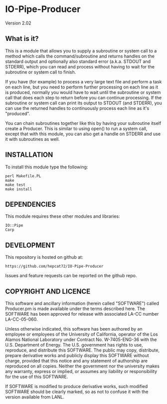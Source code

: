 # IO-Pipe-Producer

Version 2.02

## What is it?

This is a module that allows you to supply a subroutine or system call to a method which calls the command/subroutine and returns handles on the standard output and optionally also standard error (a.k.a. STDOUT and STDERR), which you can read and process without having to wait for the subroutine or system call to finish.

If you have (for example) to process a very large text file and perform a task on each line, but you need to perform further processing on each line as it is produced, normally you would have to wait until the subroutine or system call that does each step to return before you can continue processing.  If the subroutine or system call can print its output to STDOUT (and STDERR), you can use the returned handles to continuously process each line as it's "produced".

You can chain subroutines together like this by having your subroutine itself create a Producer.  This is similar to using open() to run a system call, except that with this module, you can also get a handle on STDERR and use it with subroutines as well.

## INSTALLATION

To install this module type the following:

    perl Makefile.PL
    make
    make test
    make install

## DEPENDENCIES

This module requires these other modules and libraries:

    IO::Pipe
    Carp

## DEVELOPMENT

This repository is hosted on github at:

    https://github.com/hepcat72/IO-Pipe-Producer

Issues and feature requests can be reported on the github repo.

## COPYRIGHT AND LICENCE

This software and ancillary information (herein called "SOFTWARE") called Producer.pm is made available under the terms described here.  The SOFTWARE has been approved for release with associated LA-CC number LA-CC-05-060.

Unless otherwise indicated, this software has been authored by an employee or employees of the University of California, operator of the Los Alamos National Laboratory under Contract No. W-7405-ENG-36 with the U.S. Department of Energy.  The U.S. government has rights to use, reproduce, and distribute this SOFTWARE.  The public may copy, distribute, prepare derivative works and publicly display this SOFTWARE without charge, provided that this notice and any statement of authorship are reproduced on all copies.  Neither the government nor the university makes any warranty, express or implied, or assumes any liability or responsibility for the use of this SOFTWARE.

If SOFTWARE is modified to produce derivative works, such modified SOFTWARE should be clearly marked, so as not to confuse it with the version available from LANL.
